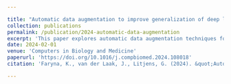 ```yaml
---

title: "Automatic data augmentation to improve generalization of deep learning in H&E stained histopathology"
collection: publications
permalink: /publication/2024-automatic-data-augmentation
excerpt: 'This paper explores automatic data augmentation techniques for histopathology.'
date: 2024-02-01
venue: 'Computers in Biology and Medicine'
paperurl: 'https://doi.org/10.1016/j.compbiomed.2024.108018'
citation: 'Faryna, K., van der Laak, J., Litjens, G. (2024). &quot;Automatic data augmentation to improve generalization of deep learning in H&E stained histopathology.&quot; <i>Computers in Biology and Medicine</i>. 170:108018.'

---
```


